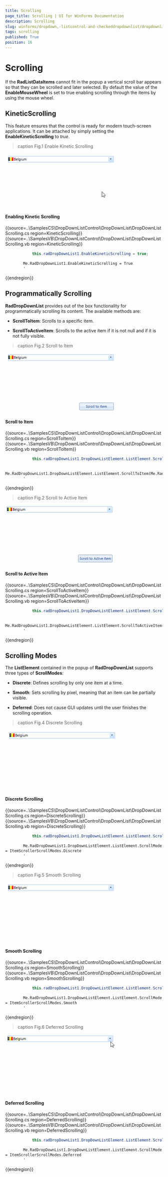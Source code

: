 ```yaml
---
title: Scrolling
page_title: Scrolling | UI for WinForms Documentation
description: Scrolling
slug: winforms/dropdown,-listcontrol-and-checkeddropdownlist/dropdownlist/scrolling
tags: scrolling
published: True
position: 16
---
```


# Scrolling
 
If the __RadListDataItems__ cannot fit in the popup a vertical scroll bar appears so that they can be scrolled and later selected. By default the value of the __EnableMouseWheel__ is set to true enabling scrolling through the items by using the mouse wheel.
      

## KineticScrolling

This feature ensures that the control is ready for modern touch-screen applications. It can be attached by simply setting the __EnableKineticScrolling__ to *true*.
        
>caption Fig.1 Enable Kinetic Scrolling

![dropdown-and-listcontrol-dropdownlist-scrolling 001](images/dropdown-and-listcontrol-dropdownlist-scrolling001.gif)

#### Enabling Kinetic Scrolling 

{{source=..\SamplesCS\DropDownListControl\DropDownList\DropDownListScrolling.cs region=KineticScrolling}} 
{{source=..\SamplesVB\DropDownListControl\DropDownList\DropDownListScrolling.vb region=KineticScrolling}} 

````C#
            this.radDropDownList1.EnableKineticScrolling = true;
````
````VB.NET
        Me.RadDropDownList1.EnableKineticScrolling = True
        '
````

{{endregion}} 

## Programmatically Scrolling

__RadDropDownList__ provides out of the box functionality for programmatically scrolling its content. The available methods are: 
        

* __ScrollToItem__: Scrolls to a specific item.
            

* __ScrollToActiveItem__: Scrolls to the active item if it is not null and if it is not fully visible.
            
>caption Fig.2 Scroll to Item

![dropdown-and-listcontrol-dropdownlist-scrolling 002](images/dropdown-and-listcontrol-dropdownlist-scrolling002.gif)

#### Scroll to Item 

{{source=..\SamplesCS\DropDownListControl\DropDownList\DropDownListScrolling.cs region=ScrollToItem}} 
{{source=..\SamplesVB\DropDownListControl\DropDownList\DropDownListScrolling.vb region=ScrollToItem}} 

````C#
            this.radDropDownList1.DropDownListElement.ListElement.ScrollToItem(this.radDropDownList1.Items.Last());
````
````VB.NET
        Me.RadDropDownList1.DropDownListElement.ListElement.ScrollToItem(Me.RadDropDownList1.Items.Last())
        '
````

{{endregion}} 
 

>caption Fig.2 Scroll to Active Item

![dropdown-and-listcontrol-dropdownlist-scrolling 003](images/dropdown-and-listcontrol-dropdownlist-scrolling003.gif)

#### Scroll to Active Item 

{{source=..\SamplesCS\DropDownListControl\DropDownList\DropDownListScrolling.cs region=ScrollToActiveItem}} 
{{source=..\SamplesVB\DropDownListControl\DropDownList\DropDownListScrolling.vb region=ScrollToActiveItem}} 

````C#
            this.radDropDownList1.DropDownListElement.ListElement.ScrollToActiveItem();
````
````VB.NET
        Me.RadDropDownList1.DropDownListElement.ListElement.ScrollToActiveItem()
        '
````

{{endregion}} 
 

## Scrolling Modes

The __ListElement__ contained in the popup of __RadDropDownList__ supports three types of __ScrollModes__:
        

* __Discrete__: Defines scrolling by only one item at a time.
            

* __Smooth__: Sets scrolling by pixel, meaning that an item can be partially visible.
            

* __Deferred__: Does not cause GUI updates until the user finishes the scrolling operation.
            
>caption Fig.4 Discrete Scrolling

![dropdown-and-listcontrol-dropdownlist-scrolling 004](images/dropdown-and-listcontrol-dropdownlist-scrolling004.gif)

#### Discrete Scrolling 

{{source=..\SamplesCS\DropDownListControl\DropDownList\DropDownListScrolling.cs region=DiscreteScrolling}} 
{{source=..\SamplesVB\DropDownListControl\DropDownList\DropDownListScrolling.vb region=DiscreteScrolling}} 

````C#
            this.radDropDownList1.DropDownListElement.ListElement.ScrollMode = ItemScrollerScrollModes.Discrete;
````
````VB.NET
        Me.RadDropDownList1.DropDownListElement.ListElement.ScrollMode = ItemScrollerScrollModes.Discrete
        '
````

{{endregion}} 



>caption Fig.5 Smooth Scrolling

![dropdown-and-listcontrol-dropdownlist-scrolling 005](images/dropdown-and-listcontrol-dropdownlist-scrolling005.gif)

#### Smooth Scrolling 

{{source=..\SamplesCS\DropDownListControl\DropDownList\DropDownListScrolling.cs region=SmoothScrolling}} 
{{source=..\SamplesVB\DropDownListControl\DropDownList\DropDownListScrolling.vb region=SmoothScrolling}} 

````C#
            this.radDropDownList1.DropDownListElement.ListElement.ScrollMode = ItemScrollerScrollModes.Smooth;
````
````VB.NET
        Me.RadDropDownList1.DropDownListElement.ListElement.ScrollMode = ItemScrollerScrollModes.Smooth
        '
````

{{endregion}} 
 
>caption Fig.6 Deferred Scrolling

![dropdown-and-listcontrol-dropdownlist-scrolling 006](images/dropdown-and-listcontrol-dropdownlist-scrolling006.gif)

#### Deferred Scrolling 

{{source=..\SamplesCS\DropDownListControl\DropDownList\DropDownListScrolling.cs region=DeferredScrolling}} 
{{source=..\SamplesVB\DropDownListControl\DropDownList\DropDownListScrolling.vb region=DeferredScrolling}} 

````C#
            this.radDropDownList1.DropDownListElement.ListElement.ScrollMode = ItemScrollerScrollModes.Deferred;
````
````VB.NET
        Me.RadDropDownList1.DropDownListElement.ListElement.ScrollMode = ItemScrollerScrollModes.Deferred
        '
````

{{endregion}} 



